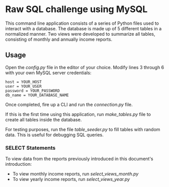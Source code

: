 # Raw SQL challenge using MySQL

This command line application consists of a series of Python files used to interact with a database. The database is made up of 5 different tables in a normalized manner. Two views were developed to summarize all tables, consisting of monthly and annually income reports.

## Usage

Open the _config.py_ file in the editor of your choice. Modify lines 3 through 6 with your own MySQL server credentials:

```
host = YOUR_HOST
user = YOUR_USER
password = YOUR_PASSWORD
db_name = YOUR_DATABASE_NAME
```

Once completed, fire up a CLI and run the _connection.py_ file.

If this is the first time using this application, run _make_tables.py_ file to create all tables inside the database.

For testing purposes, run the file _table_seeder.py_ to fill tables with random data. This is useful for debugging SQL queries.

### SELECT Statements

To view data from the reports previously introduced in this document's introduction:
* To view monthly income reports, run _select_views_month.py_
* To view yearly income reports, run _select_views_year.py_
